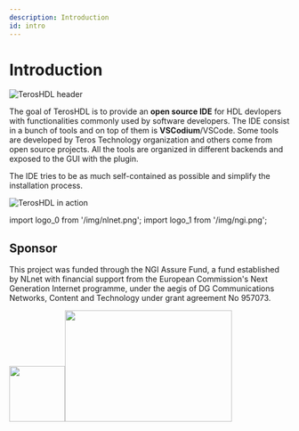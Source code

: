 ```yaml
---
description: Introduction
id: intro
---
```


# Introduction

<p align="center">

![TerosHDL header](/img/bcard-front-low.png) 
</p>


The goal of TerosHDL is to provide an **open source IDE** for HDL devlopers with functionalities commonly used by software developers. The IDE consist in a bunch of tools and on top of them is **VSCodium**/VSCode. 
Some tools are developed by Teros Technology organization and others come from open source projects. All the tools are organized in different backends and exposed to the GUI with the plugin.

The IDE tries to be as much self-contained as possible and simplify the installation process.

<p align="center">

![TerosHDL in action](/img/super.gif) 
</p>


import logo_0 from '/img/nlnet.png';
import logo_1 from '/img/ngi.png';


## Sponsor

This project was funded through the NGI Assure Fund, a fund established by NLnet with financial support from 
the European Commission's Next Generation Internet programme, under the aegis of DG Communications Networks, 
Content and Technology under grant agreement No 957073.

<img src={logo_0} width="100" height="100"/><img src={logo_1} width="300" height="200"/>

